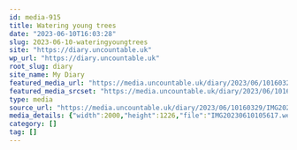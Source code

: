 ```yaml
---
id: media-915
title: Watering young trees
date: "2023-06-10T16:03:28"
slug: 2023-06-10-wateringyoungtrees
site: "https://diary.uncountable.uk"
wp_url: "https://diary.uncountable.uk"
root_slug: diary
site_name: My Diary
featured_media_url: "https://media.uncountable.uk/diary/2023/06/10160329/IMG20230610105617.webp"
featured_media_srcset: "https://media.uncountable.uk/diary/2023/06/10160329/IMG20230610105617-300x184.webp 300w, https://media.uncountable.uk/diary/2023/06/10160329/IMG20230610105617-1024x628.webp 1024w, https://media.uncountable.uk/diary/2023/06/10160329/IMG20230610105617-150x150.webp 150w, https://media.uncountable.uk/diary/2023/06/10160329/IMG20230610105617-640x392.webp 640w, https://media.uncountable.uk/diary/2023/06/10160329/IMG20230610105617.webp 2000w"
type: media
source_url: "https://media.uncountable.uk/diary/2023/06/10160329/IMG20230610105617.webp"
media_details: {"width":2000,"height":1226,"file":"IMG20230610105617.webp","filesize":194644,"sizes":{"medium":{"file":"IMG20230610105617-300x184.webp","width":300,"height":184,"filesize":19728,"mime_type":"image/webp","source_url":"https://media.uncountable.uk/diary/2023/06/10160329/IMG20230610105617-300x184.webp"},"large":{"file":"IMG20230610105617-1024x628.webp","width":1024,"height":628,"filesize":195312,"mime_type":"image/webp","source_url":"https://media.uncountable.uk/diary/2023/06/10160329/IMG20230610105617-1024x628.webp"},"thumbnail":{"file":"IMG20230610105617-150x150.webp","width":150,"height":150,"filesize":8804,"mime_type":"image/webp","source_url":"https://media.uncountable.uk/diary/2023/06/10160329/IMG20230610105617-150x150.webp"},"mobwidth":{"file":"IMG20230610105617-640x392.webp","width":640,"height":392,"filesize":82342,"mime_type":"image/webp","source_url":"https://media.uncountable.uk/diary/2023/06/10160329/IMG20230610105617-640x392.webp"},"full":{"file":"IMG20230610105617.webp","width":2000,"height":1226,"mime_type":"image/webp","source_url":"https://media.uncountable.uk/diary/2023/06/10160329/IMG20230610105617.webp"}},"image_meta":{"aperture":"0","credit":"","camera":"","caption":"","created_timestamp":"0","copyright":"","focal_length":"0","iso":"0","shutter_speed":"0","title":"","orientation":"0","keywords":[]}}
category: []
tag: []
---
```



